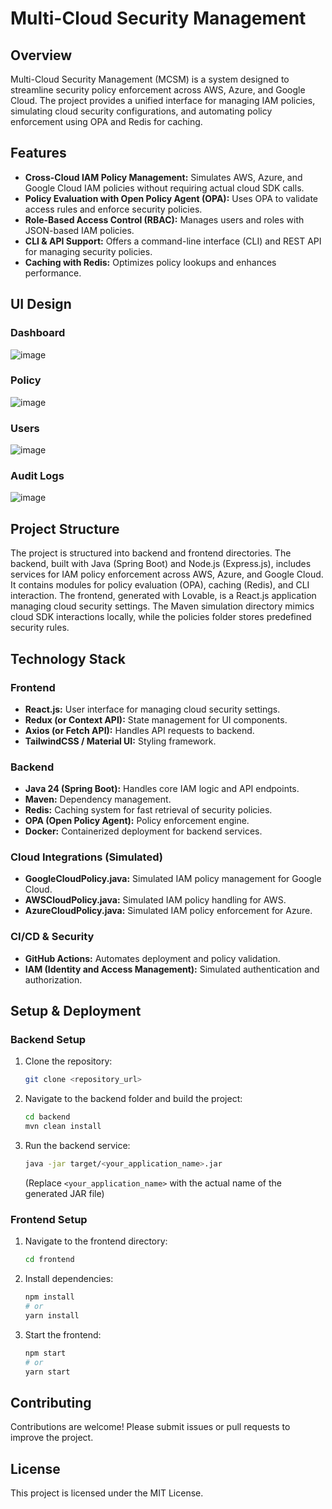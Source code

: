 # Multi-Cloud Security Management

## Overview

Multi-Cloud Security Management (MCSM) is a system designed to streamline security policy enforcement across AWS, Azure, and Google Cloud. The project provides a unified interface for managing IAM policies, simulating cloud security configurations, and automating policy enforcement using OPA and Redis for caching.

## Features

*   **Cross-Cloud IAM Policy Management:** Simulates AWS, Azure, and Google Cloud IAM policies without requiring actual cloud SDK calls.
*   **Policy Evaluation with Open Policy Agent (OPA):** Uses OPA to validate access rules and enforce security policies.
*   **Role-Based Access Control (RBAC):** Manages users and roles with JSON-based IAM policies.
*   **CLI & API Support:** Offers a command-line interface (CLI) and REST API for managing security policies.
*   **Caching with Redis:** Optimizes policy lookups and enhances performance.

## UI Design

### Dashboard

![image](https://github.com/user-attachments/assets/32442fc0-259f-499c-80c1-8eb68d8e12a4)

### Policy

![image](https://github.com/user-attachments/assets/37304f15-6c95-4436-8c1e-12e53a4a6db5)

### Users

![image](https://github.com/user-attachments/assets/793d82d9-f058-47c7-bc5b-4115abeac903)

### Audit Logs

![image](https://github.com/user-attachments/assets/77338145-93d1-4231-be85-22654c8d3ee8)

## Project Structure

The project is structured into backend and frontend directories. The backend, built with Java (Spring Boot) and Node.js (Express.js), includes services for IAM policy enforcement across AWS, Azure, and Google Cloud. It contains modules for policy evaluation (OPA), caching (Redis), and CLI interaction. The frontend, generated with Lovable, is a React.js application managing cloud security settings. The Maven simulation directory mimics cloud SDK interactions locally, while the policies folder stores predefined security rules.

## Technology Stack

### Frontend

*   **React.js:** User interface for managing cloud security settings.
*   **Redux (or Context API):** State management for UI components.
*   **Axios (or Fetch API):** Handles API requests to backend.
*   **TailwindCSS / Material UI:** Styling framework.

### Backend

*   **Java 24 (Spring Boot):** Handles core IAM logic and API endpoints.
*   **Maven:** Dependency management.
*   **Redis:** Caching system for fast retrieval of security policies.
*   **OPA (Open Policy Agent):** Policy enforcement engine.
*   **Docker:** Containerized deployment for backend services.

### Cloud Integrations (Simulated)

*   **GoogleCloudPolicy.java:** Simulated IAM policy management for Google Cloud.
*   **AWSCloudPolicy.java:** Simulated IAM policy handling for AWS.
*   **AzureCloudPolicy.java:** Simulated IAM policy enforcement for Azure.

### CI/CD & Security

*   **GitHub Actions:** Automates deployment and policy validation.
*   **IAM (Identity and Access Management):** Simulated authentication and authorization.

## Setup & Deployment

### Backend Setup

1.  Clone the repository:

    ```bash
    git clone <repository_url>
    ```

2.  Navigate to the backend folder and build the project:

    ```bash
    cd backend
    mvn clean install
    ```

3.  Run the backend service:

    ```bash
    java -jar target/<your_application_name>.jar
    ```
    (Replace `<your_application_name>` with the actual name of the generated JAR file)

### Frontend Setup

1.  Navigate to the frontend directory:

    ```bash
    cd frontend
    ```

2.  Install dependencies:

    ```bash
    npm install
    # or
    yarn install
    ```

3.  Start the frontend:

    ```bash
    npm start
    # or
    yarn start
    ```

## Contributing

Contributions are welcome! Please submit issues or pull requests to improve the project.

## License

This project is licensed under the MIT License.
